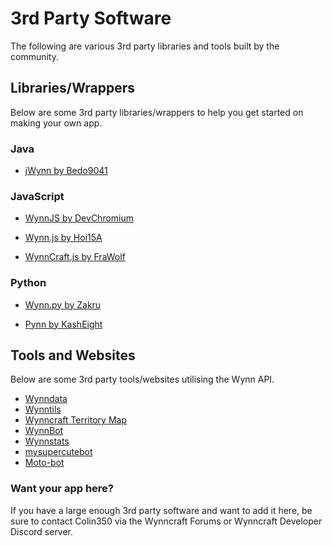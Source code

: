 # 3rd Party Software

The following are various 3rd party libraries and tools built by the community.

## Libraries/Wrappers

Below are some 3rd party libraries/wrappers to help you get started on making your own app.

### Java

- [jWynn by Bedo9041](https://github.com/Bedo9041/jWynn)

### JavaScript

- [WynnJS by DevChromium](https://github.com/DevChromium/WynnJS)

- [Wynn.js by Hoi15A](https://github.com/Hoi15A/wynn.js)

- [WynnCraft.js by FraWolf](https://github.com/FraWolf/WynnCraft.js)

### Python

- [Wynn.py by Zakru](https://github.com/Zakru/wynn.py)

- [Pynn by KashEight](https://github.com/KashEight/Pynn)

## Tools and Websites

Below are some 3rd party tools/websites utilising the Wynn API.

- [Wynndata](http://wynndata.tk/)
- [Wynntils](https://wynntils.com/)
- [Wynncraft Territory Map](https://br0kenmotor.github.io/map/)
- [WynnBot](https://github.com/patyhank/Wynncraft-BOT)
- [Wynnstats](https://github.com/maple3142/WynnStats)
- [mysupercutebot](https://github.com/UtopiaMinT/mysupercutebot)
- [Moto-bot](https://github.com/motoki317/moto-bot)

### Want your app here?

If you have a large enough 3rd party software and want to add it here, be sure to contact Colin350 via the Wynncraft Forums or Wynncraft Developer Discord server.

